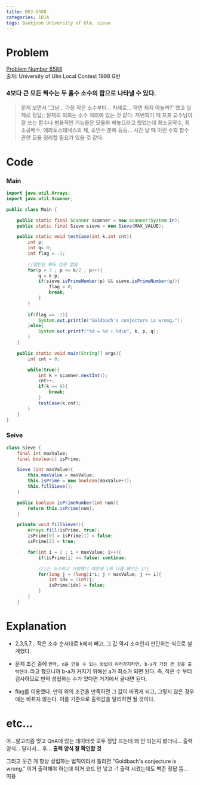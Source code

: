 ```yaml
---
title: BOJ-6588
categories: 1D1A
tags: Baekjoon University of Ulm, sieve
---
```


# Problem
[Problem Number 6588](https://www.acmicpc.net/problem/6588)  
출처: University of Ulm Local Contest 1998 G번

### 4보다 큰 모든 짝수는 두 홀수 소수의 합으로 나타낼 수 있다.

> 문제 보면서 '그냥... 가장 작은 소수부터... 차례로... 하면 되지 아늘까?' 했고 실제로 정답;; 문제의 의의는 소수 처리에 있는 것 같다. 저번학기 때 프프 교수님이 잘 쓰는 함수나 범용적인 기능들은 모듈화 해놓으라고 했었는데 최소공약수, 최소공배수, 에라토스테네스의 체, 소인수 분해 등등... 시간 날 때 이런 수학 함수 관련 모듈 정리할 필요가 있을 것 같다.


# Code  

### Main
~~~java
import java.util.Arrays;
import java.util.Scanner;

public class Main {

    public static final Scanner scanner = new Scanner(System.in);
    public static final Sieve sieve = new Sieve(MAX_VALUE);

    public static void testCase(int k,int cnt){
        int p;
        int q= 0;
        int flag = -1;
        
        //절반만 봐도 상관 없음
        for(p = 3 ; p <= k/2 ; p++){
            q = k-p;
            if(sieve.isPrimeNumber(p) && sieve.isPrimeNumber(q)){
                flag = 0;
                break;
            }
        }
        
        if(flag == -1){
            System.out.println("Goldbach's conjecture is wrong.");
        }else{
            System.out.printf("%d = %d + %d\n", k, p, q);
        }
    }

    public static void main(String[] args){
        int cnt = 0;

        while(true){
            int k = scanner.nextInt();
            cnt++;
            if(k == 0){
                break;
            }
            testCase(k,cnt);
        }
    }
}
~~~

### Seive
~~~java
class Sieve {
    final int maxValue;
    final boolean[] isPrime;

    Sieve (int maxValue){
        this.maxValue = maxValue;
        this.isPrime = new boolean[maxValue+1];
        this.fillSieve();
    }

    public boolean isPrimeNumber(int num){
        return this.isPrime[num];
    }

    private void fillSieve(){
        Arrays.fill(isPrime, true);
        isPrime[0] = isPrime[1] = false;
        isPrime[2] = true;

        for(int i = 2 ; i < maxValue; i++){
            if(isPrime[i] == false) continue;

            //i는 소수라고 가정했기 때문에 i의 다음 배수는 i*i
            for(long j = (long)i*i; j < maxValue; j += i){
                int idx = (int)j;
                isPrime[idx] = false;
            }
        }
    }
~~~


# Explanation  

* 2,3,5,7... 작은 소수 순서대로 k에서 빼고, 그 값 역시 소수인지 판단하는 식으로 설계했다.  

* 문제 조건 중에 `만약, n을 만들 수 있는 방법이 여러가지라면, b-a가 가장 큰 것을 출력한다.`라고 했으니까 b-a가 커지기 위해선 a가 최소가 되면 된다. 즉, 작은 수 부터 검사하므로 만약 성립하는 수가 있다면 거기에서 끝내면 된다.

* flag를 이용했다. 만약 위의 조건을 만족하면 그 값이 바뀌게 되고, 그렇지 않은 경우에는 바뀌지 않는다. 이를 기준으로 출력값을 달리하면 될 것이다.


# etc...
아...알고리즘 맞고 QnA에 있는 데이터셋 모두 정답 뜨는데 왜 안 되는지 봤더니... 출력 양식... 달라서... 후... **출력 양식 잘 확인할 것**  

그리고 웃긴 게 항상 성립하는 법칙이라서 틀리면 "Goldbach's conjecture is wrong." 이거 출력해야 하는데 이거 코드 안 넣고 -1 출력 시켰는데도 백준 정답 뜸... 띠용